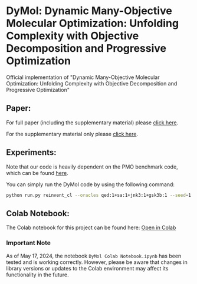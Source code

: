 # DyMol: Dynamic Many-Objective Molecular Optimization: Unfolding Complexity with Objective Decomposition and Progressive Optimization
Official implementation of "Dynamic Many-Objective Molecular Optimization: Unfolding Complexity with Objective Decomposition and Progressive Optimization"

## Paper:
For full paper (including the supplementary material) please [click here](./DyMol_FullPaper.pdf).

For the supplementary material only please [click here](./DyMol_Supplementary.pdf).


## Experiments:
Note that our code is heavily dependent on the PMO benchmark code, which can be found [here](https://github.com/wenhao-gao/mol_opt).

You can simply run the DyMol code by using the following command:
```bash
python run.py reinvent_cl --oracles qed:1+sa:1+jnk3:1+gsk3b:1 --seed=1
```

## Colab Notebook:

The Colab notebook for this project can be found here: [Open in Colab](https://colab.research.google.com/drive/1iiDNJDSDEqcjRJNT402hz5B3I_boN3Mw#scrollTo=9tnOBuBOprD6)

### Important Note

As of May 17, 2024, the notebook `DyMol Colab Notebook.ipynb` has been tested and is working correctly. However, please be aware that changes in library versions or updates to the Colab environment may affect its functionality in the future.

